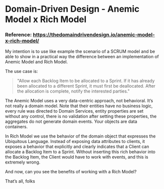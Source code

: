 # Domain-Driven Design - Anemic Model x Rich Model

### Reference: https://thedomaindrivendesign.io/anemic-model-x-rich-model/

My intention is to use like example the scenario of a SCRUM model and be able to show in a practical way the difference between an implementation of Anemic Model and Rich Model.

The use case is:

> "Allow each Backlog Item to be allocated to a Sprint. If it has already been allocated to a different Sprint, it must first be deallocated. After the allocation is complete, notify the interested parties."

The Anemic Model uses a very data-centric approach, not behavioral. It’s not really a domain model.
Note that their entities have no business logic, every rule was directed to Domain Services, entity properties are set without any control, there is no validation after setting these properties, the aggregates do not generate domain events.
Your objects are data containers.

In Rich Model we use the behavior of the domain object that expresses the Ubiquitous Language.
Instead of exposing data attributes to clients, it exposes a behavior that explicitly and clearly indicates that a Client can allocate a Backlog Item to a Sprint.
Without inserting this rich behavior into the Backlog Item, the Client would have to work with events, and this is extremely wrong.

And now, can you see the benefits of working with a Rich Model?

That’s all, folks